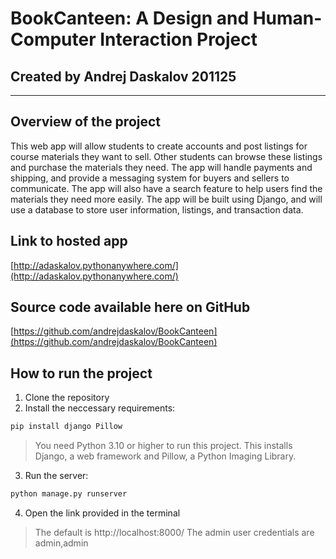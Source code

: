 # BookCanteen: A Design and Human-Computer Interaction Project
## Created by Andrej Daskalov 201125
---
## Overview of the project
This web app will allow students to create accounts and post listings for course materials they want to sell. Other students can browse these listings and purchase the materials they need. The app will handle payments and shipping, and provide a messaging system for buyers and sellers to communicate. The app will also have a search feature to help users find the materials they need more easily. The app will be built using Django, and will use a database to store user information, listings, and transaction data.

## Link to hosted app
[http://adaskalov.pythonanywhere.com/](http://adaskalov.pythonanywhere.com/)

## Source code available here on GitHub
[https://github.com/andrejdaskalov/BookCanteen](https://github.com/andrejdaskalov/BookCanteen)

## How to run the project
1. Clone the repository
2. Install the neccessary requirements:
```bash
pip install django Pillow
```
> You need Python 3.10 or higher to run this project.
This installs Django, a web framework and Pillow, a Python Imaging Library.
3. Run the server:
```bash
python manage.py runserver
```
4. Open the link provided in the terminal
> The default is http://localhost:8000/
> The admin user credentials are admin,admin
